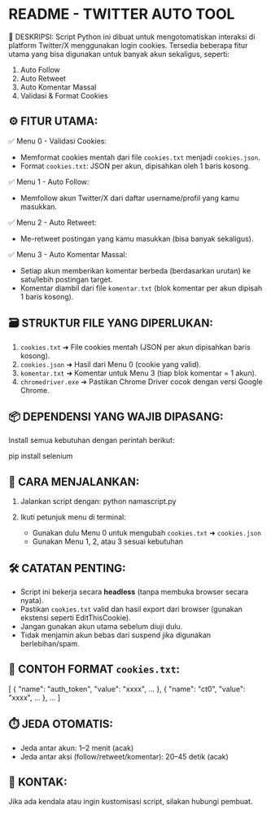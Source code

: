 README - TWITTER AUTO TOOL
=============================

📌 DESKRIPSI:
Script Python ini dibuat untuk mengotomatiskan interaksi di platform Twitter/X menggunakan login cookies. Tersedia beberapa fitur utama yang bisa digunakan untuk banyak akun sekaligus, seperti:
1. Auto Follow
2. Auto Retweet
3. Auto Komentar Massal
4. Validasi & Format Cookies

⚙️ FITUR UTAMA:
----------------------------------
✅ Menu 0 - Validasi Cookies:
   - Memformat cookies mentah dari file `cookies.txt` menjadi `cookies.json`.
   - Format `cookies.txt`: JSON per akun, dipisahkan oleh 1 baris kosong.

✅ Menu 1 - Auto Follow:
   - Memfollow akun Twitter/X dari daftar username/profil yang kamu masukkan.

✅ Menu 2 - Auto Retweet:
   - Me-retweet postingan yang kamu masukkan (bisa banyak sekaligus).

✅ Menu 3 - Auto Komentar Massal:
   - Setiap akun memberikan komentar berbeda (berdasarkan urutan) ke satu/lebih postingan target.
   - Komentar diambil dari file `komentar.txt` (blok komentar per akun dipisah 1 baris kosong).

🗃️ STRUKTUR FILE YANG DIPERLUKAN:
----------------------------------
1. `cookies.txt`       ➜ File cookies mentah (JSON per akun dipisahkan baris kosong).
2. `cookies.json`      ➜ Hasil dari Menu 0 (cookie yang valid).
3. `komentar.txt`      ➜ Komentar untuk Menu 3 (tiap blok komentar = 1 akun).
4. `chromedriver.exe`  ➜ Pastikan Chrome Driver cocok dengan versi Google Chrome.

📦 DEPENDENSI YANG WAJIB DIPASANG:
----------------------------------
Install semua kebutuhan dengan perintah berikut:

pip install selenium

🧠 CARA MENJALANKAN:
----------------------------------
1. Jalankan script dengan: 
   python namascript.py

2. Ikuti petunjuk menu di terminal:
   - Gunakan dulu Menu 0 untuk mengubah `cookies.txt` ➜ `cookies.json`
   - Gunakan Menu 1, 2, atau 3 sesuai kebutuhan

🛠️ CATATAN PENTING:
----------------------------------
- Script ini bekerja secara **headless** (tanpa membuka browser secara nyata).
- Pastikan `cookies.txt` valid dan hasil export dari browser (gunakan ekstensi seperti EditThisCookie).
- Jangan gunakan akun utama sebelum diuji dulu.
- Tidak menjamin akun bebas dari suspend jika digunakan berlebihan/spam.

📁 CONTOH FORMAT `cookies.txt`:
----------------------------------
[
  { "name": "auth_token", "value": "xxxx", ... },
  { "name": "ct0", "value": "xxxx", ... },
  ...
]

⏱️ JEDA OTOMATIS:
----------------------------------
- Jeda antar akun: 1–2 menit (acak)
- Jeda antar aksi (follow/retweet/komentar): 20–45 detik (acak)

💬 KONTAK:
----------------------------------
Jika ada kendala atau ingin kustomisasi script, silakan hubungi pembuat.


